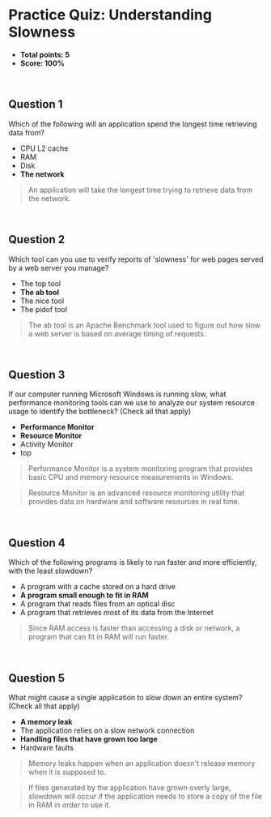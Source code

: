 # Practice Quiz: Understanding Slowness
* **Total points: 5**
* **Score: 100%**

<br>

## Question 1

Which of the following will an application spend the longest time retrieving data from?

* CPU L2 cache
* RAM
* Disk
* **The network**

> An application will take the longest time trying to retrieve data from the network.

<br>

## Question 2

Which tool can you use to verify reports of 'slowness' for web pages served by a web server you manage?

* The top tool
* **The ab tool**
* The nice tool
* The pidof tool

> The ab tool is an Apache Benchmark tool used to figure out how slow a web server is based on average timing of requests.

<br>

## Question 3

If our computer running Microsoft Windows is running slow, what performance monitoring tools can we use to analyze our system resource usage to identify the bottleneck? (Check all that apply)

* **Performance Monitor**
* **Resource Monitor**
* Activity Monitor
* top

> Performance Monitor is a system monitoring program that provides basic CPU and memory resource measurements in Windows.

> Resource Monitor is an advanced resource monitoring utility that provides data on hardware and software resources in real time.

<br>

## Question 4

Which of the following programs is likely to run faster and more efficiently, with the least slowdown?

* A program with a cache stored on a hard drive
* **A program small enough to fit in RAM**
* A program that reads files from an optical disc
* A program that retrieves most of its data from the Internet

> Since RAM access is faster than accessing a disk or network, a program that can fit in RAM will run faster.

<br>

## Question 5

What might cause a single application to slow down an entire system? (Check all that apply)

* **A memory leak**
* The application relies on a slow network connection
* **Handling files that have grown too large**
* Hardware faults

> Memory leaks happen when an application doesn't release memory when it is supposed to.

> If files generated by the application have grown overly large, slowdown will occur if the application needs to store a copy of the file in RAM in order to use it.